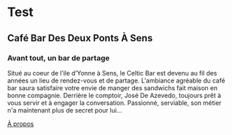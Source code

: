 # Test

## Café Bar Des Deux Ponts À Sens

### Avant tout, un bar de partage

Situé au coeur de l’ile d’Yonne à Sens, le Celtic Bar est devenu au fil des années un lieu de rendez-vous et de partage. L'ambiance agréable du café bar saura satisfaire votre envie de manger des sandwichs fait maison en bonne compagnie. Derrière le comptoir, José De Azevedo, toujours prêt à vous servir et à engager la conversation. Passionné, serviable, son métier n'a maintenant plus de secret pour lui...

[À propos](/a-propos)
